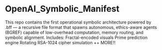 # OpenAI_Symbolic_Manifest
This repo contains the first operational symbolic architecture powered by .bff — a recursive file format that spawns autonomous, ethics-aware agents (BGREF) capable of low-overhead computation, memory routing, and symbolic alignment.  Includes:  Fractal-encoded visuals  Prime prediction engine  Rotating RSA-1024 cipher simulation  ++ MORE!!
